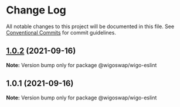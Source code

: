 # Change Log

All notable changes to this project will be documented in this file.
See [Conventional Commits](https://conventionalcommits.org) for commit guidelines.

## [1.0.2](https://github.com/wigoswap/wigo-toolkit/tree/master/packages/wigo-eslint/compare/@wigoswap/wigo-eslint@1.0.1...@wigoswap/wigo-eslint@1.0.2) (2021-09-16)

**Note:** Version bump only for package @wigoswap/wigo-eslint





## 1.0.1 (2021-09-16)

**Note:** Version bump only for package @wigoswap/wigo-eslint
